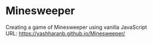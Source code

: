 # Minesweeper  
Creating a game of Minesweeper using vanilla JavaScript  
URL: https://yashharanb.github.io/Minesweeper/  